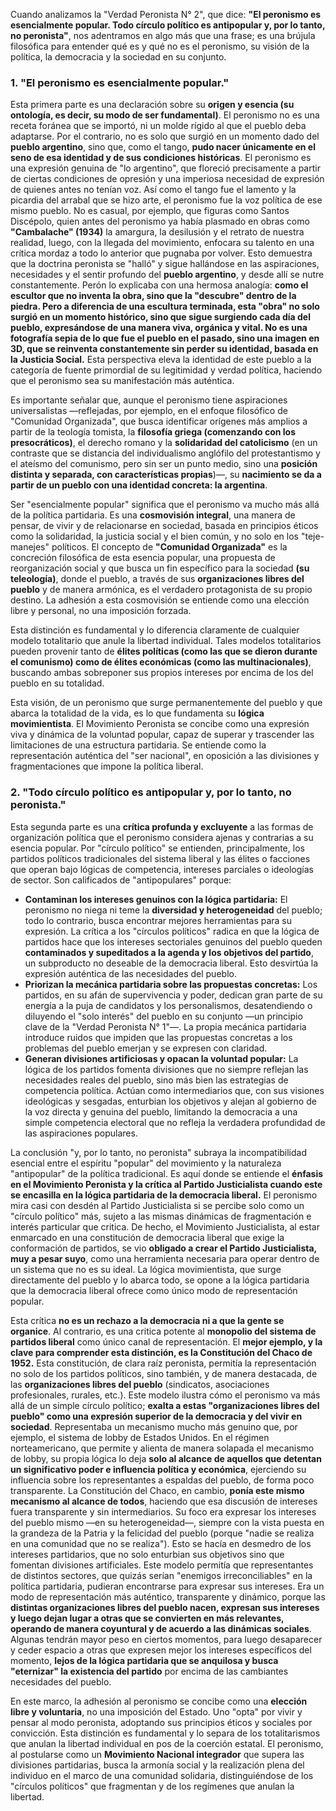 Cuando analizamos la "Verdad Peronista N° 2", que dice: **"El peronismo es esencialmente popular. Todo círculo político es antipopular y, por lo tanto, no peronista"**, nos adentramos en algo más que una frase; es una brújula filosófica para entender qué es y qué no es el peronismo, su visión de la política, la democracia y la sociedad en su conjunto.

### **1. "El peronismo es esencialmente popular."**

Esta primera parte es una declaración sobre su **origen y esencia (su ontología, es decir, su modo de ser fundamental)**. El peronismo no es una receta foránea que se importó, ni un molde rígido al que el pueblo deba adaptarse. Por el contrario, no es solo que surgió en un momento dado del **pueblo argentino**, sino que, como el tango, **pudo nacer únicamente en el seno de esa identidad y de sus condiciones históricas**. El peronismo es una expresión genuina de "lo argentino", que floreció precisamente a partir de ciertas condiciones de opresión y una imperiosa necesidad de expresión de quienes antes no tenían voz. Así como el tango fue el lamento y la picardia del arrabal que se hizo arte, el peronismo fue la voz política de ese mismo pueblo. No es casual, por ejemplo, que figuras como Santos Discépolo, quien antes del peronismo ya había plasmado en obras como **"Cambalache" (1934)** la amargura, la desilusión y el retrato de nuestra realidad, luego, con la llegada del movimiento, enfocara su talento en una crítica mordaz a todo lo anterior que pugnaba por volver. Esto demuestra que la doctrina peronista se "halló" y sigue hallándose en las aspiraciones, necesidades y el sentir profundo del **pueblo argentino**, y desde allí se nutre constantemente. Perón lo explicaba con una hermosa analogía: **como el escultor que no inventa la obra, sino que la "descubre" dentro de la piedra. Pero a diferencia de una escultura terminada, esta "obra" no solo surgió en un momento histórico, sino que sigue surgiendo cada día del pueblo, expresándose de una manera viva, orgánica y vital. No es una fotografía sepia de lo que fue el pueblo en el pasado, sino una imagen en 3D, que se reinventa constantemente sin perder su identidad, basada en la Justicia Social.** Esta perspectiva eleva la identidad de este pueblo a la categoría de fuente primordial de su legitimidad y verdad política, haciendo que el peronismo sea su manifestación más auténtica.

Es importante señalar que, aunque el peronismo tiene aspiraciones universalistas —reflejadas, por ejemplo, en el enfoque filosófico de "Comunidad Organizada", que busca identificar orígenes más amplios a partir de la teología tomista, la **filosofía griega (comenzando con los presocráticos)**, el derecho romano y la **solidaridad del catolicismo** (en un contraste que se distancia del individualismo anglófilo del protestantismo y el ateísmo del comunismo, pero sin ser un punto medio, sino una **posición distinta y separada, con características propias**)—, su **nacimiento se da a partir de un pueblo con una identidad concreta: la argentina**.

Ser "esencialmente popular" significa que el peronismo va mucho más allá de la política partidaria. Es una **cosmovisión integral**, una manera de pensar, de vivir y de relacionarse en sociedad, basada en principios éticos como la solidaridad, la justicia social y el bien común, y no solo en los "teje-manejes" políticos. El concepto de **"Comunidad Organizada"** es la concreción filosófica de esta esencia popular, una propuesta de reorganización social y que busca un fin específico para la sociedad **(su teleología)**, donde el pueblo, a través de sus **organizaciones libres del pueblo** y de manera armónica, es el verdadero protagonista de su propio destino. La adhesión a esta cosmovisión se entiende como una elección libre y personal, no una imposición forzada.

Esta distinción es fundamental y lo diferencia claramente de cualquier modelo totalitario que anule la libertad individual. Tales modelos totalitarios pueden provenir tanto de **élites políticas (como las que se dieron durante el comunismo) como de élites económicas (como las multinacionales)**, buscando ambas sobreponer sus propios intereses por encima de los del pueblo en su totalidad.

Esta visión, de un peronismo que surge permanentemente del pueblo y que abarca la totalidad de la vida, es lo que fundamenta su **lógica movimientista**. El Movimiento Peronista se concibe como una expresión viva y dinámica de la voluntad popular, capaz de superar y trascender las limitaciones de una estructura partidaria. Se entiende como la representación auténtica del "ser nacional", en oposición a las divisiones y fragmentaciones que impone la política liberal.

### **2. "Todo círculo político es antipopular y, por lo tanto, no peronista."**

Esta segunda parte es una **crítica profunda y excluyente** a las formas de organización política que el peronismo considera ajenas y contrarias a su esencia popular. Por "círculo político" se entienden, principalmente, los partidos políticos tradicionales del sistema liberal y las élites o facciones que operan bajo lógicas de competencia, intereses parciales o ideologías de sector. Son calificados de "antipopulares" porque:

*   **Contaminan los intereses genuinos con la lógica partidaria:** El peronismo no niega ni teme la **diversidad y heterogeneidad** del pueblo; todo lo contrario, busca encontrar mejores herramientas para su expresión. La crítica a los "círculos políticos" radica en que la lógica de partidos hace que los intereses sectoriales genuinos del pueblo queden **contaminados y supeditados a la agenda y los objetivos del partido**, un subproducto no deseable de la democracia liberal. Esto desvirtúa la expresión auténtica de las necesidades del pueblo.
*   **Priorizan la mecánica partidaria sobre las propuestas concretas:** Los partidos, en su afán de supervivencia y poder, dedican gran parte de su energía a la puja de candidatos y los personalismos, desatendiendo o diluyendo el "solo interés" del pueblo en su conjunto —un principio clave de la "Verdad Peronista N° 1"—. La propia mecánica partidaria introduce ruidos que impiden que las propuestas concretas a los problemas del pueblo emerjan y se expresen con claridad.
*   **Generan divisiones artificiosas y opacan la voluntad popular:** La lógica de los partidos fomenta divisiones que no siempre reflejan las necesidades reales del pueblo, sino más bien las estrategias de competencia política. Actúan como intermediarios que, con sus visiones ideológicas y sesgadas, enturbian los objetivos y alejan al gobierno de la voz directa y genuina del pueblo, limitando la democracia a una simple competencia electoral que no refleja la verdadera profundidad de las aspiraciones populares.

La conclusión "y, por lo tanto, no peronista" subraya la incompatibilidad esencial entre el espíritu "popular" del movimiento y la naturaleza "antipopular" de la política tradicional. Es aquí donde se entiende el **énfasis en el Movimiento Peronista y la crítica al Partido Justicialista cuando este se encasilla en la lógica partidaria de la democracia liberal.** El peronismo mira casi con desdén al Partido Justicialista si se percibe solo como un "círculo político" más, sujeto a las mismas dinámicas de fragmentación e interés particular que critica. De hecho, el Movimiento Justicialista, al estar enmarcado en una constitución de democracia liberal que exige la conformación de partidos, se vio **obligado a crear el Partido Justicialista, muy a pesar suyo**, como una herramienta necesaria para operar dentro de un sistema que no es su ideal. La lógica movimientista, que surge directamente del pueblo y lo abarca todo, se opone a la lógica partidaria que la democracia liberal ofrece como único modo de representación popular.

Esta crítica **no es un rechazo a la democracia ni a que la gente se organice**. Al contrario, es una critica potente al **monopolio del sistema de partidos liberal** como único canal de representación. El **mejor ejemplo, y la clave para comprender esta distinción, es la Constitución del Chaco de 1952.** Esta constitución, de clara raíz peronista, permitía la representación no solo de los partidos políticos, sino también, y de manera destacada, de las **organizaciones libres del pueblo** (sindicatos, asociaciones profesionales, rurales, etc.). Este modelo ilustra cómo el peronismo va más allá de un simple círculo político; **exalta a estas "organizaciones libres del pueblo" como una expresión superior de la democracia y del vivir en sociedad**. Representaba un mecanismo mucho más genuino que, por ejemplo, el sistema de lobby de Estados Unidos. En el régimen norteamericano, que permite y alienta de manera solapada el mecanismo de lobby, su propia lógica lo deja **solo al alcance de aquellos que detentan un significativo poder e influencia política y económica**, ejerciendo su influencia sobre los representantes a espaldas del pueblo, de forma poco transparente. La Constitución del Chaco, en cambio, **ponía este mismo mecanismo al alcance de todos**, haciendo que esa discusión de intereses fuera transparente y sin intermediarios. Su foco era expresar los intereses del pueblo mismo —en su heterogeneidad—, siempre con la vista puesta en la grandeza de la Patria y la felicidad del pueblo (porque "nadie se realiza en una comunidad que no se realiza"). Esto se hacía en desmedro de los intereses partidarios, que no solo enturbian sus objetivos sino que fomentan divisiones artificiales. Este modelo permitía que representantes de distintos sectores, que quizás serían "enemigos irreconciliables" en la política partidaria, pudieran encontrarse para expresar sus intereses. Era un modo de representación más auténtico, transparente y dinámico, porque las **distintas organizaciones libres del pueblo nacen, expresan sus intereses y luego dejan lugar a otras que se convierten en más relevantes, operando de manera coyuntural y de acuerdo a las dinámicas sociales**. Algunas tendrán mayor peso en ciertos momentos, para luego desaparecer y ceder espacio a otras que expresen mejor los intereses específicos del momento, **lejos de la lógica partidaria que se anquilosa y busca "eternizar" la existencia del partido** por encima de las cambiantes necesidades del pueblo.

En este marco, la adhesión al peronismo se concibe como una **elección libre y voluntaria**, no una imposición del Estado. Uno "opta" por vivir y pensar al modo peronista, adoptando sus principios éticos y sociales por convicción. Esta distinción es fundamental y lo separa de los totalitarismos que anulan la libertad individual en pos de la coerción estatal. El peronismo, al postularse como un **Movimiento Nacional integrador** que supera las divisiones partidarias, busca la armonía social y la realización plena del individuo en el marco de una comunidad solidaria, distinguiéndose de los "círculos políticos" que fragmentan y de los regímenes que anulan la libertad.

